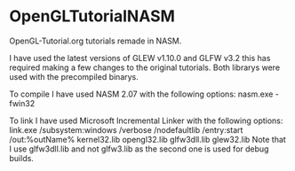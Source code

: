 OpenGLTutorialNASM
==================

OpenGL-Tutorial.org tutorials remade in NASM.

I have used the latest versions of GLEW v1.10.0 and GLFW v3.2 this has required making a few changes to the original tutorials. Both librarys were used with the precompiled binarys.

To compile I have used NASM 2.07 with the following options: nasm.exe -fwin32

To link I have used Microsoft Incremental Linker with the following options: link.exe /subsystem:windows /verbose /nodefaultlib /entry:start /out:%outName% kernel32.lib opengl32.lib glfw3dll.lib glew32.lib
Note that I use glfw3dll.lib and not glfw3.lib as the second one is used for debug builds.